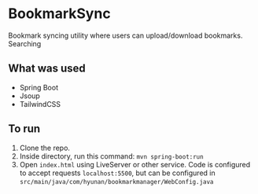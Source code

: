 # BookmarkSync
Bookmark syncing utility where users can upload/download bookmarks. Searching

## What was used
- Spring Boot
- Jsoup
- TailwindCSS

## To run
1. Clone the repo.
2. Inside directory, run this command: `mvn spring-boot:run`
3. Open `index.html` using LiveServer or other service. Code is configured to accept requests `localhost:5500`, but can be configured in `src/main/java/com/hyunan/bookmarkmanager/WebConfig.java`
